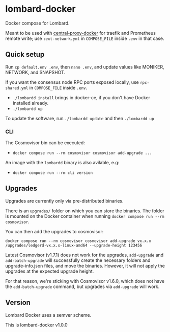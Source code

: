 # lombard-docker

Docker compose for Lombard.

Meant to be used with [central-proxy-docker](https://github.com/CryptoManufaktur-io/central-proxy-docker) for traefik
and Prometheus remote write; use `:ext-network.yml` in `COMPOSE_FILE` inside `.env` in that case.

## Quick setup

Run `cp default.env .env`, then `nano .env`, and update values like MONIKER, NETWORK, and SNAPSHOT.

If you want the consensus node RPC ports exposed locally, use `rpc-shared.yml` in `COMPOSE_FILE` inside `.env`.

- `./lombardd install` brings in docker-ce, if you don't have Docker installed already.
- `./lombardd up`

To update the software, run `./lombardd update` and then `./lombardd up`

### CLI

The Cosmovisor bin can be executed:

- `docker compose run --rm cosmovisor cosmovisor add-upgrade ...`

An image with the `lombardd` binary is also avilable, e.g:

- `docker compose run --rm cli version`

## Upgrades

Upgrades are currently only via pre-distributed binaries.

There is an `upgrades/` folder on which you can store the binaries. The folder is mounted on the Docker container when running `docker compose run --rm cosmovisor`.

You can then add the upgrades to cosmovisor:

```
docker compose run --rm cosmovisor cosmovisor add-upgrade vx.x.x /upgrades/ledgerd-vx.x.x-linux-amd64 --upgrade-height 123456
```

Latest Cosmovisor (v1.7.1) does not work for the upgrades, `add-upgrade` and `add-batch-upgrade` will successfully create the necessary folders and upgrade-info.json files, and move the binaries. However, it will not apply the upgrades at the expected upgrade height.

For that reason, we're sticking with Cosmovisor v1.6.0, which does not have the `add-batch-upgrade` command, but upgrades via `add-upgrade` will work.

## Version

Lombard Docker uses a semver scheme.

This is lombard-docker v1.0.0
